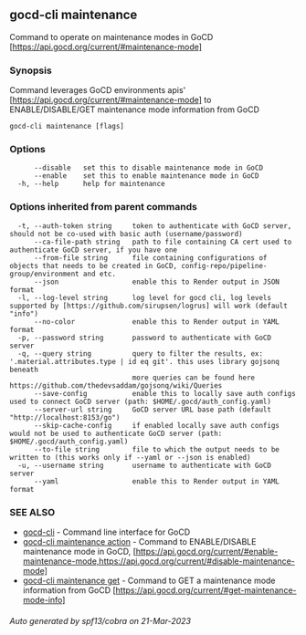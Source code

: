 ## gocd-cli maintenance

Command to operate on maintenance modes in GoCD [https://api.gocd.org/current/#maintenance-mode]

### Synopsis

Command leverages GoCD environments apis' [https://api.gocd.org/current/#maintenance-mode] to 
ENABLE/DISABLE/GET maintenance mode information from GoCD

```
gocd-cli maintenance [flags]
```

### Options

```
      --disable   set this to disable maintenance mode in GoCD
      --enable    set this to enable maintenance mode in GoCD
  -h, --help      help for maintenance
```

### Options inherited from parent commands

```
  -t, --auth-token string     token to authenticate with GoCD server, should not be co-used with basic auth (username/password)
      --ca-file-path string   path to file containing CA cert used to authenticate GoCD server, if you have one
      --from-file string      file containing configurations of objects that needs to be created in GoCD, config-repo/pipeline-group/environment and etc.
      --json                  enable this to Render output in JSON format
  -l, --log-level string      log level for gocd cli, log levels supported by [https://github.com/sirupsen/logrus] will work (default "info")
      --no-color              enable this to Render output in YAML format
  -p, --password string       password to authenticate with GoCD server
  -q, --query string          query to filter the results, ex: '.material.attributes.type | id eq git'. this uses library gojsonq beneath
                              more queries can be found here https://github.com/thedevsaddam/gojsonq/wiki/Queries
      --save-config           enable this to locally save auth configs used to connect GoCD server (path: $HOME/.gocd/auth_config.yaml)
      --server-url string     GoCD server URL base path (default "http://localhost:8153/go")
      --skip-cache-config     if enabled locally save auth configs would not be used to authenticate GoCD server (path: $HOME/.gocd/auth_config.yaml)
      --to-file string        file to which the output needs to be written to (this works only if --yaml or --json is enabled)
  -u, --username string       username to authenticate with GoCD server
      --yaml                  enable this to Render output in YAML format
```

### SEE ALSO

* [gocd-cli](gocd-cli.md)	 - Command line interface for GoCD
* [gocd-cli maintenance action](gocd-cli_maintenance_action.md)	 - Command to ENABLE/DISABLE maintenance mode in GoCD, 
              [https://api.gocd.org/current/#enable-maintenance-mode,https://api.gocd.org/current/#disable-maintenance-mode]
* [gocd-cli maintenance get](gocd-cli_maintenance_get.md)	 - Command to GET a maintenance mode information from GoCD [https://api.gocd.org/current/#get-maintenance-mode-info]

###### Auto generated by spf13/cobra on 21-Mar-2023

